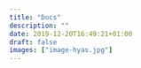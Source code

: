 ```yaml
---
title: "Docs"
description: ""
date: 2019-12-20T16:49:21+01:00
draft: false
images: ["image-hyas.jpg"]
---
```

